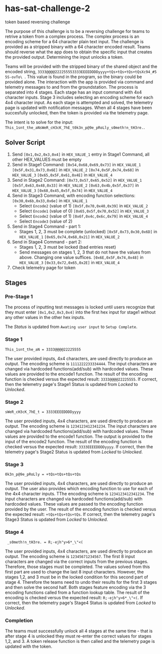 # has-sat-challenge-2
token based reversing challenge

The purpose of this challenge is to be a reversing challenge for teams to retrive a token from a complex process. The complex process is an encoding scheme for a 64 character plain text input. The challenge is provided as a stripped binary with a 64 character encoded result. Teams should reverse what the app does to obtain the specific input that creates the provided output. Determining the input unlocks a token.

Teams will be provided with the stripped binary of the shared object and the encoded string, `3333@@@@222255553333EEEEDDDDyyyy+tQs+tQs+tQs+tQsXc94_#5 5S-ovTo\ `. This value is found in the program, so the binary could be provided alone. The interaction with the app is provided via command and telemetry messages to and from the groundstation. The process is separated into 4 stages. Each stage has an input command with 4x4 character inputs. Stage 3 includes selecting an encoding scheme for each 4x4 character input. As each stage is attempted and solved, the telemetry page is updated with notification messages. When all 4 stages have been succesfully unlocked, then the token is provided via the telemetry page.

The intent is to solve for the input: `This_1snt_the_aNsWeR_cH3cK_7hE_t0k3n_p@9e_pRoLly_s0meth!n_tH3re.`.

## Solver Script
1. Send `[0x1,0x2,0x3,0x4]` in `HEX_VALUE_1` entry in Stage1 Command, all other HEX_VALUES must be empty
2. Send in Stage1 Command:
    `[0x54,0x68,0x69,0x73]` in `HEX_VALUE_1`
    `[0x5F,0x31,0x73,0x6E]` in `HEX_VALUE_2`
    `[0x74,0x5F,0x74,0x68]` in `HEX_VALUE_3`
    `[0x65,0x5F,0x61,0x4E]` in `HEX_VALUE_4`
3. Send in Stage2 Command:
    `[0x73,0x57,0x65,0x52]` in `HEX_VALUE_1`
    `[0x5f,0x63,0x48,0x33]` in `HEX_VALUE_2`
    `[0x63,0x4b,0x5f,0x37]` in `HEX_VALUE_3`
    `[0x68,0x45,0x5f,0x74]` in `HEX_VALUE_4`
4. Send in Stage3 Command, with encoding function selections:
    `[0x30,0x6b,0x33,0x6e]` in `HEX_VALUE_1`
    * Select `Encode2` (value of 1)
    `[0x5f,0x70,0x40,0x39]` in `HEX_VALUE_2`
    * Select `Encode1` (value of 0)
    `[0x65,0x5f,0x70,0x52]` in `HEX_VALUE_3`
    * Select `Encode2` (value of 1)
    `[0x6f,0x4c,0x6c,0x79]` in `HEX_VALUE_4`
    * Select `Encode3` (value of 2)
5. Send in Stage4 Command - part 1:
    * Stages 1, 2, 3 must be complete (unlocked)
    `[0x5F,0x73,0x30,0x6D]` in `HEX_VALUE_1`
    `[0x65,0x74,0x68,0x21]` in `HEX_VALUE_2`
6. Send in Stage4 Command - part 2:
    * Stages 1, 2, 3 must be locked (bad entries reset)
    * Send messages on stages 1, 2, 3 that do not have the values from above. Changing one value suffices.
    `[0x6E,0x5F,0x74,0x48]` in `HEX_VALUE_3`
    `[0x33,0x72,0x65,0x2E]` in `HEX_VALUE_4`
7. Check telemetry page for token


## Stages
### Pre-Stage 1
The process of inputting test messages is locked until users recognize that they must enter `[0x1,0x2,0x3,0x4]` into the first hex input for stage1 without any other values in the other hex inputs.

The *Status* is updated from `Awating user input` to `Setup Complete`.

### Stage 1
```
This_1snt_the_aN = 3333@@@@22225555
```
The user provided inputs, 4x4 characters, are used directly to produce an output. The encoding scheme is `1111222233334444`. The input characters are changed via hardcoded functions(add/sub) with hardcoded values. These values are provided to the encode1 function. The result of the encoding function is checked versus the expected result: `3333@@@@22225555`. If correct, then the telemetry page's Stage1 Status is updated from *Locked* to *Unlocked*.

### Stage 2
```
sWeR_cH3cK_7hE_t = 3333EEEEDDDDyyyy
```
The user provided inputs, 4x4 characters, are used directly to produce an output. The encoding scheme is `1234123412341234`. The input characters are changed via hardcoded functions(add/sub) with hardcoded values. These values are provided to the encode1 function. The output is provided to the input of the encode2 function. The result of the encoding function is checked versus the expected result: `3333EEEEDDDDyyyy`. If correct, then the telemetry page's Stage2 Status is updated from *Locked* to *Unlocked*.

### Stage 3
```
0k3n_p@9e_pRoLly = +tQs+tQs+tQs+tQs
```

The user provided inputs, 4x4 characters, are used directly to produce an output. The user also provides which encoding function to use for each of the 4x4 character inputs. TThe encoding scheme is `1234123412341234`. The input characters are changed via hardcoded functions(add/sub) with hardcoded values. These values are passed to the encoding function provided by the user. The result of the encoding function is checked versus the expected result: `+tQs+tQs+tQs+tQs`. If correct, then the telemetry page's Stage3 Status is updated from *Locked* to *Unlocked*.

### Stage 4
```
 _s0meth!n_tH3re. = R;-ejh"y>6*_\"<(
```

The user provided inputs, 4x4 characters, are used directly to produce an output. The encoding scheme is `12345671234567`. The first 8 input characters are changed via the correct inputs from the previous stages. Therefore, those stages must be completed. The values solved from this first part are used to change the last 8 input characters. However, the stages 1,2, and 3 must be in the locked condition for this second part of stage 4. Therefore the teams need to undo their results for the first 3 stages and then solve the second half. Both stages feature encoding via the 3 encoding functions called from a function lookup table. The result of the encoding is checked versus the expected result: `R;-ejh"y>6*_\"<(`. If correct, then the telemetry page's Stage4 Status is updated from *Locked* to *Unlocked*. 

### Completion

The teams must successfully unlock all 4 stages at the same time - that is after stage 4 is unlocked they must re-enter the correct values for stages 1,2, and 3. A token release function is then called and the telemetry page is updated with the token.


